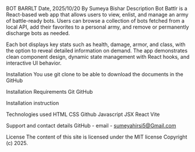 BOT BARRLT
Date, 2025/10/20
By Sumeya Bishar
Description
Bot Battlr is a React-based web app that allows users to view, enlist, and manage an army of battle-ready bots. Users can browse a collection of bots fetched from a local API, add their favorites to a personal army, and remove or permanently discharge bots as needed.

Each bot displays key stats such as health, damage, armor, and class, with the option to reveal detailed information on demand. The app demonstrates clean component design, dynamic state management with React hooks, and interactive UI behavior.

Installation
You use git clone to be able to download the documents in the GitHub

Installation Requirements
Git
GitHub

Installation instruction

Technologies used
HTML
CSS
Github
Javascript JSX React Vite

Support and contact details
GitHub -
email - sumeyahirsi5@Gmail.com

License
The content of this site is licensed under the MIT license Copyright (c) 2025.
